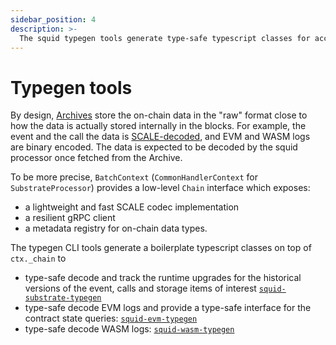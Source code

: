 ```yaml
---
sidebar_position: 4
description: >-
  The squid typegen tools generate type-safe typescript classes for accessing and decoding the on-chain data
---
```


# Typegen tools

By design, [Archives](/archives) store the on-chain data in the "raw" format close to how the data is actually stored internally in the blocks.  For example, the event and the call the data is 
[SCALE-decoded](https://docs.substrate.io/reference/scale-codec/), and EVM and WASM logs are binary encoded. 
The data is expected to be decoded by the squid processor once fetched from the Archive. 

To be more precise, `BatchContext` (`CommonHandlerContext` for `SubstrateProcessor`) provides a low-level `Chain` interface which exposes:

- a lightweight and fast SCALE codec implementation
- a resilient gRPC client
- a metadata registry for on-chain data types.

The typegen CLI tools generate a boilerplate typescript classes on top of `ctx._chain` to

- type-safe decode and track the runtime upgrades for the historical versions of the event, calls and storage items of interest [`squid-substrate-typegen`](./squid-substrate-typegen)
- type-safe decode EVM logs and provide a type-safe interface for the contract state queries: [`squid-evm-typegen`](./squid-evm-typegen)
- type-safe decode WASM logs: [`squid-wasm-typegen`](./squid-wasm-typegen)

